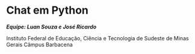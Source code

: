 # Chat em Python
***Equipe: Luan Souza e José Ricardo***

Instituto Federal de Educação, Ciência e Tecnologia de Sudeste de Minas Gerais
Câmpus Barbacena 
